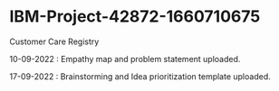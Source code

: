 # IBM-Project-42872-1660710675
Customer Care Registry

10-09-2022 :
Empathy map and problem statement uploaded.

17-09-2022 :
Brainstorming and Idea prioritization template uploaded.
